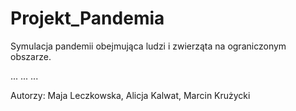 # Projekt_Pandemia

Symulacja pandemii obejmująca ludzi i zwierząta na ograniczonym obszarze.

...
...
...

Autorzy: 
 Maja Leczkowska,
 Alicja Kalwat,
 Marcin Krużycki
